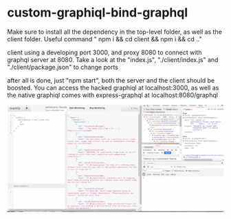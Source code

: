 # custom-graphiql-bind-graphql

Make sure to install all the dependency in the top-level folder, as well as the client folder. Useful command " npm i && cd client && npm i && cd .."

client using a developing port 3000, and proxy 8080 to connect with graphql server at 8080. Take a look at the "index.js", "./client/index.js" and "./client/package.json" to change ports

after all is done, just "npm start", both the server and the client should be boosted. You can access the hacked graphiql at localhost:3000, as well as the native graphiql comes with express-graphql at localhost:8080/graphql

![](./demo.gif)

